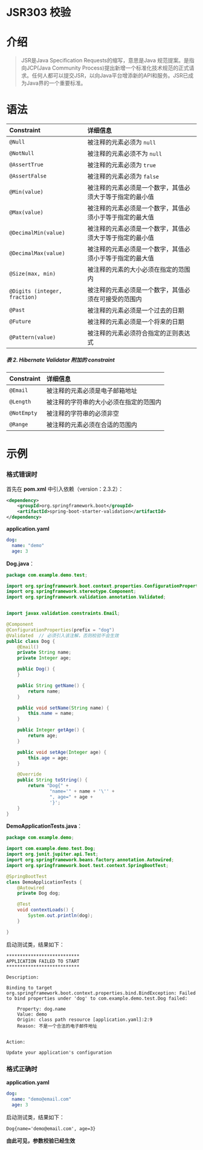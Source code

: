 # JSR303 校验

# 介绍

> JSR是Java Specification Requests的缩写，意思是Java 规范提案。是指向JCP(Java Community
> Process)提出新增一个标准化技术规范的正式请求。任何人都可以提交JSR，以向Java平台增添新的API和服务。JSR已成为Java界的一个重要标准。
# 语法
| **Constraint**                | **详细信息**                                             |
| :---------------------------- | :------------------------------------------------------- |
| `@Null`                       | 被注释的元素必须为 `null`                                |
| `@NotNull`                    | 被注释的元素必须不为 `null`                              |
| `@AssertTrue`                 | 被注释的元素必须为 `true`                                |
| `@AssertFalse`                | 被注释的元素必须为 `false`                               |
| `@Min(value)`                 | 被注释的元素必须是一个数字，其值必须大于等于指定的最小值 |
| `@Max(value)`                 | 被注释的元素必须是一个数字，其值必须小于等于指定的最大值 |
| `@DecimalMin(value)`          | 被注释的元素必须是一个数字，其值必须大于等于指定的最小值 |
| `@DecimalMax(value)`          | 被注释的元素必须是一个数字，其值必须小于等于指定的最大值 |
| `@Size(max, min)`             | 被注释的元素的大小必须在指定的范围内                     |
| `@Digits (integer, fraction)` | 被注释的元素必须是一个数字，其值必须在可接受的范围内     |
| `@Past`                       | 被注释的元素必须是一个过去的日期                         |
| `@Future`                     | 被注释的元素必须是一个将来的日期                         |
| `@Pattern(value)`             | 被注释的元素必须符合指定的正则表达式                     |

##### 表 2. Hibernate Validator 附加的 constraint

| **Constraint** | **详细信息**                           |
| :------------- | :------------------------------------- |
| `@Email`       | 被注释的元素必须是电子邮箱地址         |
| `@Length`      | 被注释的字符串的大小必须在指定的范围内 |
| `@NotEmpty`    | 被注释的字符串的必须非空               |
| `@Range`       | 被注释的元素必须在合适的范围内         |

# 示例

### 格式错误时

首先在 **pom.xml** 中引入依赖（version：2.3.2）：

```xml
<dependency>
    <groupId>org.springframework.boot</groupId>
    <artifactId>spring-boot-starter-validation</artifactId>
</dependency>
```

**application.yaml**

```yaml
dog:
  name: "demo"
  age: 3
```

**Dog.java**：

```java
package com.example.demo.test;

import org.springframework.boot.context.properties.ConfigurationProperties;
import org.springframework.stereotype.Component;
import org.springframework.validation.annotation.Validated;


import javax.validation.constraints.Email;

@Component
@ConfigurationProperties(prefix = "dog")
@Validated  // 必须引入该注解，否则校验不会生效
public class Dog {
    @Email()
    private String name;
    private Integer age;

    public Dog() {
    }

    public String getName() {
        return name;
    }

    public void setName(String name) {
        this.name = name;
    }

    public Integer getAge() {
        return age;
    }

    public void setAge(Integer age) {
        this.age = age;
    }

    @Override
    public String toString() {
        return "Dog{" +
                "name='" + name + '\'' +
                ", age=" + age +
                '}';
    }
}
```

**DemoApplicationTests.java**：

```java
package com.example.demo;

import com.example.demo.test.Dog;
import org.junit.jupiter.api.Test;
import org.springframework.beans.factory.annotation.Autowired;
import org.springframework.boot.test.context.SpringBootTest;

@SpringBootTest
class DemoApplicationTests {
    @Autowired
    private Dog dog;

    @Test
    void contextLoads() {
        System.out.println(dog);
    }

}
```

启动测试类，结果如下：

```
***************************
APPLICATION FAILED TO START
***************************

Description:

Binding to target org.springframework.boot.context.properties.bind.BindException: Failed to bind properties under 'dog' to com.example.demo.test.Dog failed:

    Property: dog.name
    Value: demo
    Origin: class path resource [application.yaml]:2:9
    Reason: 不是一个合法的电子邮件地址


Action:

Update your application's configuration
```

### 格式正确时

**application.yaml**

```yaml
dog:
  name: "demo@email.com"
  age: 3
```

启动测试类，结果如下：

```
Dog{name='demo@email.com', age=3}
```

**由此可见，参数校验已经生效**